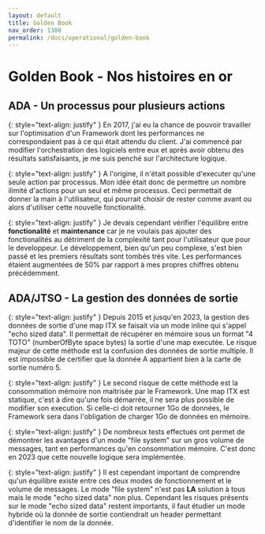 ```yaml
---
layout: default
title: Golden Book
nav_order: 1300
permalink: /docs/operational/golden-book
---
```


# Golden Book - Nos histoires en or

## ADA - Un processus pour plusieurs actions

{: style="text-align: justify" }
En 2017, j'ai eu la chance de pouvoir travailler sur l'optimisation d'un Framework dont les performances ne correspondaient pas à ce qui était attendu du client.
J'ai commencé par modifier l'orchestration des logiciels entre eux et après avoir obtenu des résultats satisfaisants, je me suis penché sur l'architecture logique.

{: style="text-align: justify" }
A l'origine, il n'était possible d'executer qu'une seule action par processus. Mon idée était donc de permettre un nombre ilimité d'actions pour un seul et même processus.
Ceci permettait de donner la main à l'utilisateur, qui pourrait choisir de rester comme avant ou alors d'utiliser cette nouvelle fonctionalité.

{: style="text-align: justify" }
Je devais cependant vérifier l'équilibre entre **fonctionalité** et **maintenance** car je ne voulais pas ajouter des fonctionalités au détriment de la complexité tant pour l'utilisateur que pour le developpeur.
Le développement, bien qu'un peu complexe, s'est bien passé et les premiers résultats sont tombés très vite. Les performances étaient augmentées de 50% par rapport à mes propres chiffres obtenu précédemment.



## ADA/JTSO - La gestion des données de sortie

{: style="text-align: justify" }
Depuis 2015 et jusqu'en 2023, la gestion des données de sortie d'une map ITX se faisait via un mode inline qui s'appel "echo sized data".
Il permettait de récupérer en mémoire sous un format "4 TOTO" (numberOfByte space bytes) la sortie d'une map executée.
Le risque majeur de cette méthode est la confusion des données de sortie multiple. Il est impossible de certifier que la donnée A appartient bien à la carte de sortie numéro 5.

{: style="text-align: justify" }
Le second risque de cette méthode est la consommation mémoire non maitrisée par le Framework.
Une map ITX est statique, c'est à dire qu'une fois démarrée, il ne sera plus possible de modifier son execution.
Si celle-ci doit retourner 1Go de données, le Framework sera dans l'obligation de charger 1Go de données en mémoire.

{: style="text-align: justify" }
De nombreux tests effectués ont permet de démontrer les avantages d'un mode "file system" sur un gros volume de messages, tant en performances qu'en consommation mémoire.
C'est donc en 2023 que cette nouvelle logique sera implémentée.

{: style="text-align: justify" }
Il est cependant important de comprendre qu'un équilibre existe entre ces deux modes de fonctionnement et le volume de messages. Le mode "file system" n'est pas **LA** solution à tous mais le mode "echo sized data" non plus.
Cependant les risques présents sur le mode "echo sized data" restent importants, il faut étudier un mode hybride où la donnée de sortie contiendrait un header permettant d'identifier le nom de la donnée.
